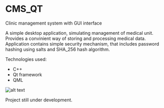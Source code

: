 # CMS_QT
Clinic management system with GUI interface

A simple desktop application, simulating management of medical unit.
Provides a convinient way of storing and processing medical data.
Application contains simple security mechanism, that includes 
password hashing using salts and SHA_256 hash algorithm.

Technologies used:
- C++
- Qt framework
- QML


![alt text](https://github.com/bwylegly/CMS_QT/blob/master/home.jpg?raw=true)

Project still under development.
